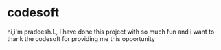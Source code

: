 # codesoft
hi,i'm pradeesh.L, I have done this project with so much fun and i want to thank the codesoft for providing me this opportunity
